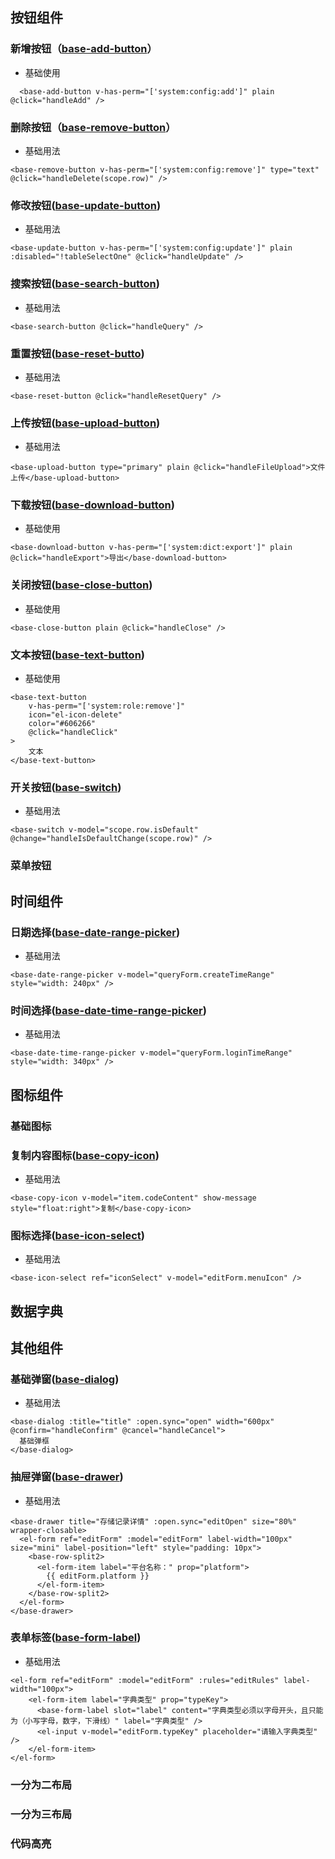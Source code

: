 ## 按钮组件

### 新增按钮（[base-add-button](https://sadfasdf/sadfasdf/)）
* 基础使用
```vue
  <base-add-button v-has-perm="['system:config:add']" plain @click="handleAdd" />
```

### 删除按钮（[base-remove-button](https://sadfasdf/sadfasdf/)）
* 基础用法
```vue
<base-remove-button v-has-perm="['system:config:remove']" type="text" @click="handleDelete(scope.row)" />
```

### 修改按钮([base-update-button]())
* 基础用法
```vue
<base-update-button v-has-perm="['system:config:update']" plain :disabled="!tableSelectOne" @click="handleUpdate" />
```

### 搜索按钮([base-search-button]())
* 基础用法
```vue
<base-search-button @click="handleQuery" />
```

### 重置按钮([base-reset-butto]())
* 基础用法
```vue
<base-reset-button @click="handleResetQuery" />
```

### 上传按钮([base-upload-button]())
* 基础用法
```vue
<base-upload-button type="primary" plain @click="handleFileUpload">文件上传</base-upload-button>
```

### 下载按钮([base-download-button](https://))
* 基础使用
```vue
<base-download-button v-has-perm="['system:dict:export']" plain @click="handleExport">导出</base-download-button>
```

### 关闭按钮([base-close-button](https://))
* 基础使用
```vue
<base-close-button plain @click="handleClose" />
```


### 文本按钮([base-text-button]())
* 基础使用
```vue
<base-text-button
    v-has-perm="['system:role:remove']"
    icon="el-icon-delete"
    color="#606266"
    @click="handleClick"
>
    文本
</base-text-button>
```

### 开关按钮([base-switch](https://))
* 基础用法
```vue
<base-switch v-model="scope.row.isDefault" @change="handleIsDefaultChange(scope.row)" />
```

### 菜单按钮

## 时间组件

### 日期选择([base-date-range-picker](https://))
* 基础用法
```vue
<base-date-range-picker v-model="queryForm.createTimeRange" style="width: 240px" />
```

### 时间选择([base-date-time-range-picker](https://))
* 基础用法
```vue
<base-date-time-range-picker v-model="queryForm.loginTimeRange" style="width: 340px" />
```

## 图标组件

### 基础图标

### 复制内容图标([base-copy-icon](https://))
* 基础用法
```vue
<base-copy-icon v-model="item.codeContent" show-message style="float:right">复制</base-copy-icon>
```

### 图标选择([base-icon-select](https://))
* 基础用法
```vue
<base-icon-select ref="iconSelect" v-model="editForm.menuIcon" />
```

## 数据字典

## 其他组件

### 基础弹窗([base-dialog](https://))
* 基础用法
```vue
<base-dialog :title="title" :open.sync="open" width="600px" @confirm="handleConfirm" @cancel="handleCancel">
  基础弹框
</base-dialog>
```

### 抽屉弹窗([base-drawer](https://))
* 基础用法
```vue
<base-drawer title="存储记录详情" :open.sync="editOpen" size="80%" wrapper-closable>
  <el-form ref="editForm" :model="editForm" label-width="100px" size="mini" label-position="left" style="padding: 10px">
    <base-row-split2>
      <el-form-item label="平台名称：" prop="platform">
        {{ editForm.platform }}
      </el-form-item>
    </base-row-split2>
  </el-form>
</base-drawer>
```

### 表单标签([base-form-label](https://))
* 基础用法
```vue
<el-form ref="editForm" :model="editForm" :rules="editRules" label-width="100px">
    <el-form-item label="字典类型" prop="typeKey">
      <base-form-label slot="label" content="字典类型必须以字母开头，且只能为（小写字母，数字，下滑线）" label="字典类型" />
      <el-input v-model="editForm.typeKey" placeholder="请输入字典类型" />
    </el-form-item>
</el-form>
```

### 一分为二布局

### 一分为三布局

### 代码高亮
